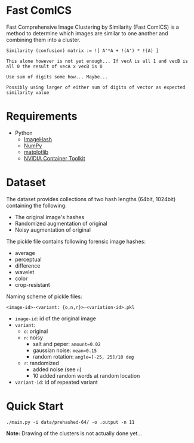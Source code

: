 # Fast ComICS

Fast Comprehensive Image Clustering by Similarity (Fast ComICS) is a method
to determine which images are similar to one another and combining them into
a cluster.

```
Similarity (confusion) matrix := ![ A'*A + !(A') * !(A) ]

This alone however is not yet enough... If vecA is all 1 and vecB is all 0 the result of vecA x vecB is 0

Use sum of digits some how... Maybe...

Possibly using larger of either sum of digits of vector as expected similarity value
```

# Requirements
 - Python
   - [ImageHash](https://github.com/JohannesBuchner/imagehash)
   - [NumPy](https://numpy.org/)
   - [matplotlib](https://matplotlib.org/)
   - [NVIDIA Container Toolkit](https://docs.nvidia.com/datacenter/cloud-native/container-toolkit/latest/install-guide.html#installing-with-apt)


# Dataset
The dataset provides collections of two hash lengths (64bit, 1024bit) containing the following:

 - The original image's hashes
 - Randomized augmentation of original
 - Noisy augmentation of original

The pickle file contains following forensic image hashes:

 - average
 - perceptual
 - difference
 - wavelet
 - color
 - crop-resistant

Naming scheme of pickle files:

```
<image-id>-<variant: {o,n,r}>-<variation-id>.pkl
```

 - `image-id`: id of the original image
 - `variant`:
   - `o`: original
   - `n`: noisy
     - salt and peper: `amount=0.02`
     - gaussian noise: `mean=0.15`
     - random rotation: `angle=[-25, 25]/10 deg`
   - `r`: randomized
     - added noise (see `n`)
     - 10 added random words at random location
 - `variant-id`: id of repeated variant


# Quick Start
```
./main.py -i data/prehashed-64/ -o .output -n 11
```

**Note:** Drawing of the clusters is not actually done yet...
